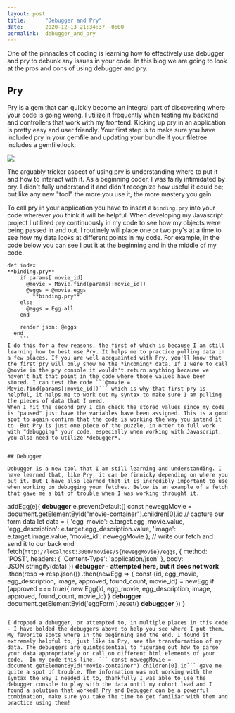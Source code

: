 ```yaml
---
layout: post
title:      "Debugger and Pry"
date:       2020-12-13 21:34:37 -0500
permalink:  debugger_and_pry
---
```



One of the pinnacles of coding is learning how to effectively use debugger and pry to debunk any issues in your code. In this blog we are going to look at the pros and cons of using debugger and pry. 

## Pry

Pry is a gem that can quickly become an integral part of discovering where your code is going wrong. I utilize it frequently when testing my backend and controllers that work with my frontend. Kicking up pry in an application is pretty easy and user friendly. Your first step is to make sure you have included pry in your gemfile and updating your bundle if your filetree includes a gemfile.lock:

![](https://imgur.com/EVFuaGphttp://)

The arguably tricker aspect of using pry is understanding where to put it and how to interact with it. As a beginning coder, I was fairly intimidated by pry. I didn't fully understand it and didn't recognize how useful it could be; but like any new "tool" the more you use it, the more mastery you gain. 

To call pry in your application you have to insert a ```binding.pry``` into your code wherever *you* think it will be helpful. When developing my Javascript project I utilized pry continuously in my code to see how my objects were being passed in and out. I routinely will place one or two pry's at a time to see how my data looks at different points in my code. For example, in the code below you can see I put it at the beginning and in the middle of my code.

```
def index
**binding.pry**
    if params[:movie_id]
      @movie = Movie.find(params[:movie_id])
      @eggs = @movie.eggs
		**binding.pry**
    else
      @eggs = Egg.all
    end

    render json: @eggs
  end
	```
I do this for a few reasons, the first of which is because I am still learning how to best use Pry. It helps me to practice pulling data in a few places. If you are well accquainted with Pry, you'll know that the first pry will only show me the *incoming* data. If I were to call @movie in the pry console it wouldn't return anything because we haven't hit that point in the code where those values have been stored. I can test the code ```@movie = Movie.find(params[:movie_id])``` which is why that first pry is helpful, it helps me to work out my syntax to make sure I am pulling the pieces of data that I need. 
When I hit the second pry I can check the stored values since my code is "paused" just have the variables have been assigned. This is a good spot to again confirm that the code is working the way you intend it to. But Pry is just one piece of the puzzle, in order to full work with "debugging" your code, especially when working with Javascript, you also need to utilize *debugger*.


## Debugger

Debugger is a new tool that I am still learning and understanding. I have learned that, like Pry, it can be finnicky depending on where you put it. But I have also learned that it is incredibly important to use when working on debugging your fetches. Below is an example of a fetch that gave me a bit of trouble when I was working throught it.

```
addEgg(e){
**debugger**
        e.preventDefault()
        const neweggMovie = document.getElementById("movie-container").children[0].id
        // capture our form data
        let data = {
            'egg_movie': e.target.egg_movie.value,
            'egg_description': e.target.egg_description.value,
            'image': e.target.image.value,
            'movie_id': neweggMovie
        };
        // write our fetch and send it to our back end
        fetch(`http://localhost:3000/movies/${neweggMovie}/eggs`, {
            method: 'POST',
            headers: {
            'Content-Type': 'application/json'
            },
            body: JSON.stringify(data)
        })
				**debugger - attempted here, but it does not work**
        .then(resp => resp.json())
        .then(newEgg => {
            const {id, egg_movie, egg_description, image, approved, found_count, movie_id} = newEgg
            if (approved === true){
            new Egg(id, egg_movie, egg_description, image, approved, found_count, movie_id)
            }
						**debugger**
            document.getElementById('eggForm').reset()
						**debuggger**
        })
      }
```

I dropped a debugger, or attempted to, in multiple places in this code - I have bolded the debuggers above to help you see where I put them. My favorite spots where in the beginning and the end. I found it extremely helpful to, just like in Pry, see the transformation of my data. The debuggers are quintessential to figuring out how to parse your data appropriately or call on different html elements of your code.  In my code this line, ``` const neweggMovie = document.getElementById("movie-container").children[0].id``` gave me quite a spot of trouble. The information was not working with the syntax the way I needed it to, thankfully I was able to use the debugger console to play with the data until my cohort lead and I found a solution that worked! Pry and Debugger can be a powerful combination, make sure you take the time to get familiar with them and practice using them!


